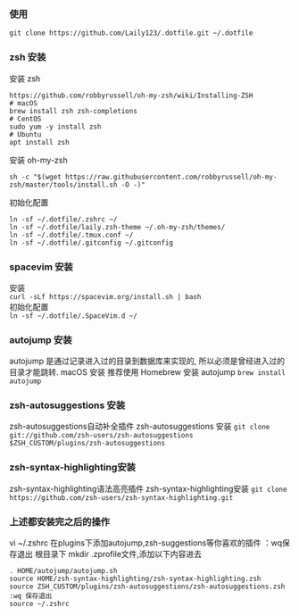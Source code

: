 ### 使用
```shell
git clone https://github.com/Laily123/.dotfile.git ~/.dotfile
```
### zsh 安装
安装 zsh  
```shell
https://github.com/robbyrussell/oh-my-zsh/wiki/Installing-ZSH
# macOS
brew install zsh zsh-completions
# CentOS
sudo yum -y install zsh
# Ubuntu
apt install zsh
```

安装 oh-my-zsh  
```shell
sh -c "$(wget https://raw.githubusercontent.com/robbyrussell/oh-my-zsh/master/tools/install.sh -O -)"
```
初始化配置  
```shell
ln -sf ~/.dotfile/.zshrc ~/  
ln -sf ~/.dotfile/laily.zsh-theme ~/.oh-my-zsh/themes/
ln -sf ~/.dotfile/.tmux.conf ~/
ln -sf ~/.dotfile/.gitconfig ~/.gitconfig
```

### spacevim 安装
安装  
`curl -sLf https://spacevim.org/install.sh | bash`  
初始化配置  
`ln -sf ~/.dotfile/.SpaceVim.d ~/` 

### autojump 安装
autojump 是通过记录进入过的目录到数据库来实现的, 所以必须是曾经进入过的目录才能跳转.
macOS 安装
推荐使用 Homebrew 安装 autojump
`brew install autojump`

### zsh-autosuggestions 安装
zsh-autosuggestions自动补全插件
zsh-autosuggestions 安装
`git clone git://github.com/zsh-users/zsh-autosuggestions $ZSH_CUSTOM/plugins/zsh-autosuggestions`

### zsh-syntax-highlighting安装
zsh-syntax-highlighting语法高亮插件
zsh-syntax-highlighting安装
`git clone https://github.com/zsh-users/zsh-syntax-highlighting.git`

### 上述都安装完之后的操作
vi ~/.zshrc 在plugins下添加autojump,zsh-suggestions等你喜欢的插件 ：wq保存退出
根目录下 mkdir .zprofile文件,添加以下内容进去
```shell
. HOME/autojump/autojump.sh
source HOME/zsh-syntax-highlighting/zsh-syntax-highlighting.zsh
source ZSH_CUSTOM/plugins/zsh-autosuggestions/zsh-autosuggestions.zsh
:wq 保存退出
source ~/.zshrc
```


